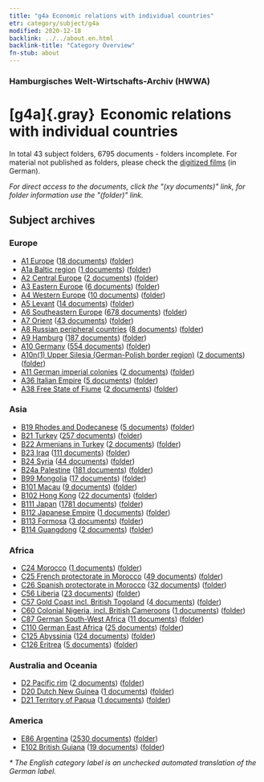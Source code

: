 ```yaml
---
title: "g4a Economic relations with individual countries"
etr: category/subject/g4a
modified: 2020-12-18
backlink: ../../about.en.html
backlink-title: "Category Overview"
fn-stub: about
---
```


### Hamburgisches Welt-Wirtschafts-Archiv (HWWA)
# [g4a]{.gray}&#8201; Economic relations with individual countries&#160; 





In total 43 subject folders, 6795 documents - folders incomplete.
For material not published as folders, please check the [digitized films](/film/h1_sh) (in German).

_For direct access to the documents, click the "(xy documents)" link, for folder information use the "(folder)" link._

## Subject archives



### Europe

- [A1 Europe](../../../geo/about.en.html#A1) (<a href="https://dfg-viewer.de/show/?tx_dlf[id]=https://pm20.zbw.eu/mets/sh/1408xx/140892/1445xx/144531/public.mets.en.xml" target="_blank">18 documents</a>) ([folder](http://purl.org/pressemappe20/folder/sh/140892,144531))
- [A1a Baltic region](../../../geo/about.en.html#A1a) (<a href="https://dfg-viewer.de/show/?tx_dlf[id]=https://pm20.zbw.eu/mets/sh/1408xx/140894/1445xx/144531/public.mets.en.xml" target="_blank">1 documents</a>) ([folder](http://purl.org/pressemappe20/folder/sh/140894,144531))
- [A2 Central Europe](../../../geo/about.en.html#A2) (<a href="https://dfg-viewer.de/show/?tx_dlf[id]=https://pm20.zbw.eu/mets/sh/1408xx/140895/1445xx/144531/public.mets.en.xml" target="_blank">2 documents</a>) ([folder](http://purl.org/pressemappe20/folder/sh/140895,144531))
- [A3 Eastern Europe](../../../geo/about.en.html#A3) (<a href="https://dfg-viewer.de/show/?tx_dlf[id]=https://pm20.zbw.eu/mets/sh/1408xx/140896/1445xx/144531/public.mets.en.xml" target="_blank">6 documents</a>) ([folder](http://purl.org/pressemappe20/folder/sh/140896,144531))
- [A4 Western Europe](../../../geo/about.en.html#A4) (<a href="https://dfg-viewer.de/show/?tx_dlf[id]=https://pm20.zbw.eu/mets/sh/1408xx/140897/1445xx/144531/public.mets.en.xml" target="_blank">10 documents</a>) ([folder](http://purl.org/pressemappe20/folder/sh/140897,144531))
- [A5 Levant](../../../geo/about.en.html#A5) (<a href="https://dfg-viewer.de/show/?tx_dlf[id]=https://pm20.zbw.eu/mets/sh/1408xx/140898/1445xx/144531/public.mets.en.xml" target="_blank">14 documents</a>) ([folder](http://purl.org/pressemappe20/folder/sh/140898,144531))
- [A6 Southeastern Europe](../../../geo/about.en.html#A6) (<a href="https://dfg-viewer.de/show/?tx_dlf[id]=https://pm20.zbw.eu/mets/sh/1409xx/140900/1445xx/144531/public.mets.en.xml" target="_blank">678 documents</a>) ([folder](http://purl.org/pressemappe20/folder/sh/140900,144531))
- [A7 Orient](../../../geo/about.en.html#A7) (<a href="https://dfg-viewer.de/show/?tx_dlf[id]=https://pm20.zbw.eu/mets/sh/1409xx/140902/1445xx/144531/public.mets.en.xml" target="_blank">43 documents</a>) ([folder](http://purl.org/pressemappe20/folder/sh/140902,144531))
- [A8 Russian peripheral countries](../../../geo/about.en.html#A8) (<a href="https://dfg-viewer.de/show/?tx_dlf[id]=https://pm20.zbw.eu/mets/sh/1409xx/140904/1445xx/144531/public.mets.en.xml" target="_blank">8 documents</a>) ([folder](http://purl.org/pressemappe20/folder/sh/140904,144531))
- [A9 Hamburg](../../../geo/about.en.html#A9) (<a href="https://dfg-viewer.de/show/?tx_dlf[id]=https://pm20.zbw.eu/mets/sh/1409xx/140905/1445xx/144531/public.mets.en.xml" target="_blank">187 documents</a>) ([folder](http://purl.org/pressemappe20/folder/sh/140905,144531))
- [A10 Germany](../../../geo/about.en.html#A10) (<a href="https://dfg-viewer.de/show/?tx_dlf[id]=https://pm20.zbw.eu/mets/sh/1261xx/126128/1445xx/144531/public.mets.en.xml" target="_blank">554 documents</a>) ([folder](http://purl.org/pressemappe20/folder/sh/126128,144531))
- [A10n(1) Upper Silesia (German-Polish border region)](../../../geo/about.en.html#A10n(1)) (<a href="https://dfg-viewer.de/show/?tx_dlf[id]=https://pm20.zbw.eu/mets/sh/1409xx/140948/1445xx/144531/public.mets.en.xml" target="_blank">2 documents</a>) ([folder](http://purl.org/pressemappe20/folder/sh/140948,144531))
- [A11 German imperial colonies](../../../geo/about.en.html#A11) (<a href="https://dfg-viewer.de/show/?tx_dlf[id]=https://pm20.zbw.eu/mets/sh/1409xx/140960/1445xx/144531/public.mets.en.xml" target="_blank">2 documents</a>) ([folder](http://purl.org/pressemappe20/folder/sh/140960,144531))
- [A36 Italian Empire](../../../geo/about.en.html#A36) (<a href="https://dfg-viewer.de/show/?tx_dlf[id]=https://pm20.zbw.eu/mets/sh/1410xx/141012/1445xx/144531/public.mets.en.xml" target="_blank">5 documents</a>) ([folder](http://purl.org/pressemappe20/folder/sh/141012,144531))
- [A38 Free State of Fiume](../../../geo/about.en.html#A38) (<a href="https://dfg-viewer.de/show/?tx_dlf[id]=https://pm20.zbw.eu/mets/sh/1410xx/141014/1445xx/144531/public.mets.en.xml" target="_blank">2 documents</a>) ([folder](http://purl.org/pressemappe20/folder/sh/141014,144531))

### Asia

- [B19 Rhodes and Dodecanese](../../../geo/about.en.html#B19) (<a href="https://dfg-viewer.de/show/?tx_dlf[id]=https://pm20.zbw.eu/mets/sh/1411xx/141106/1445xx/144531/public.mets.en.xml" target="_blank">5 documents</a>) ([folder](http://purl.org/pressemappe20/folder/sh/141106,144531))
- [B21 Turkey](../../../geo/about.en.html#B21) (<a href="https://dfg-viewer.de/show/?tx_dlf[id]=https://pm20.zbw.eu/mets/sh/1411xx/141111/1445xx/144531/public.mets.en.xml" target="_blank">257 documents</a>) ([folder](http://purl.org/pressemappe20/folder/sh/141111,144531))
- [B22 Armenians in Turkey](../../../geo/about.en.html#B22) (<a href="https://dfg-viewer.de/show/?tx_dlf[id]=https://pm20.zbw.eu/mets/sh/1411xx/141112/1445xx/144531/public.mets.en.xml" target="_blank">2 documents</a>) ([folder](http://purl.org/pressemappe20/folder/sh/141112,144531))
- [B23 Iraq](../../../geo/about.en.html#B23) (<a href="https://dfg-viewer.de/show/?tx_dlf[id]=https://pm20.zbw.eu/mets/sh/1411xx/141113/1445xx/144531/public.mets.en.xml" target="_blank">111 documents</a>) ([folder](http://purl.org/pressemappe20/folder/sh/141113,144531))
- [B24 Syria](../../../geo/about.en.html#B24) (<a href="https://dfg-viewer.de/show/?tx_dlf[id]=https://pm20.zbw.eu/mets/sh/1411xx/141114/1445xx/144531/public.mets.en.xml" target="_blank">44 documents</a>) ([folder](http://purl.org/pressemappe20/folder/sh/141114,144531))
- [B24a Palestine](../../../geo/about.en.html#B24a) (<a href="https://dfg-viewer.de/show/?tx_dlf[id]=https://pm20.zbw.eu/mets/sh/1411xx/141115/1445xx/144531/public.mets.en.xml" target="_blank">181 documents</a>) ([folder](http://purl.org/pressemappe20/folder/sh/141115,144531))
- [B99 Mongolia](../../../geo/about.en.html#B99) (<a href="https://dfg-viewer.de/show/?tx_dlf[id]=https://pm20.zbw.eu/mets/sh/1412xx/141261/1445xx/144531/public.mets.en.xml" target="_blank">17 documents</a>) ([folder](http://purl.org/pressemappe20/folder/sh/141261,144531))
- [B101 Macau](../../../geo/about.en.html#B101) (<a href="https://dfg-viewer.de/show/?tx_dlf[id]=https://pm20.zbw.eu/mets/sh/1412xx/141267/1445xx/144531/public.mets.en.xml" target="_blank">9 documents</a>) ([folder](http://purl.org/pressemappe20/folder/sh/141267,144531))
- [B102 Hong Kong](../../../geo/about.en.html#B102) (<a href="https://dfg-viewer.de/show/?tx_dlf[id]=https://pm20.zbw.eu/mets/sh/1412xx/141268/1445xx/144531/public.mets.en.xml" target="_blank">22 documents</a>) ([folder](http://purl.org/pressemappe20/folder/sh/141268,144531))
- [B111 Japan](../../../geo/about.en.html#B111) (<a href="https://dfg-viewer.de/show/?tx_dlf[id]=https://pm20.zbw.eu/mets/sh/1412xx/141272/1445xx/144531/public.mets.en.xml" target="_blank">1781 documents</a>) ([folder](http://purl.org/pressemappe20/folder/sh/141272,144531))
- [B112 Japanese Empire](../../../geo/about.en.html#B112) (<a href="https://dfg-viewer.de/show/?tx_dlf[id]=https://pm20.zbw.eu/mets/sh/1412xx/141273/1445xx/144531/public.mets.en.xml" target="_blank">1 documents</a>) ([folder](http://purl.org/pressemappe20/folder/sh/141273,144531))
- [B113 Formosa](../../../geo/about.en.html#B113) (<a href="https://dfg-viewer.de/show/?tx_dlf[id]=https://pm20.zbw.eu/mets/sh/1412xx/141274/1445xx/144531/public.mets.en.xml" target="_blank">3 documents</a>) ([folder](http://purl.org/pressemappe20/folder/sh/141274,144531))
- [B114 Guangdong](../../../geo/about.en.html#B114) (<a href="https://dfg-viewer.de/show/?tx_dlf[id]=https://pm20.zbw.eu/mets/sh/1412xx/141275/1445xx/144531/public.mets.en.xml" target="_blank">2 documents</a>) ([folder](http://purl.org/pressemappe20/folder/sh/141275,144531))

### Africa

- [C24 Morocco](../../../geo/about.en.html#C24) (<a href="https://dfg-viewer.de/show/?tx_dlf[id]=https://pm20.zbw.eu/mets/sh/1413xx/141356/1445xx/144531/public.mets.en.xml" target="_blank">1 documents</a>) ([folder](http://purl.org/pressemappe20/folder/sh/141356,144531))
- [C25 French protectorate in Morocco](../../../geo/about.en.html#C25) (<a href="https://dfg-viewer.de/show/?tx_dlf[id]=https://pm20.zbw.eu/mets/sh/1413xx/141358/1445xx/144531/public.mets.en.xml" target="_blank">49 documents</a>) ([folder](http://purl.org/pressemappe20/folder/sh/141358,144531))
- [C26 Spanish protectorate in Morocco](../../../geo/about.en.html#C26) (<a href="https://dfg-viewer.de/show/?tx_dlf[id]=https://pm20.zbw.eu/mets/sh/1413xx/141359/1445xx/144531/public.mets.en.xml" target="_blank">32 documents</a>) ([folder](http://purl.org/pressemappe20/folder/sh/141359,144531))
- [C56 Liberia](../../../geo/about.en.html#C56) (<a href="https://dfg-viewer.de/show/?tx_dlf[id]=https://pm20.zbw.eu/mets/sh/1414xx/141405/1445xx/144531/public.mets.en.xml" target="_blank">23 documents</a>) ([folder](http://purl.org/pressemappe20/folder/sh/141405,144531))
- [C57 Gold Coast incl. British Togoland](../../../geo/about.en.html#C57) (<a href="https://dfg-viewer.de/show/?tx_dlf[id]=https://pm20.zbw.eu/mets/sh/1414xx/141406/1445xx/144531/public.mets.en.xml" target="_blank">4 documents</a>) ([folder](http://purl.org/pressemappe20/folder/sh/141406,144531))
- [C60 Colonial Nigeria, incl. British Cameroons](../../../geo/about.en.html#C60) (<a href="https://dfg-viewer.de/show/?tx_dlf[id]=https://pm20.zbw.eu/mets/sh/1414xx/141409/1445xx/144531/public.mets.en.xml" target="_blank">1 documents</a>) ([folder](http://purl.org/pressemappe20/folder/sh/141409,144531))
- [C87 German South-West Africa](../../../geo/about.en.html#C87) (<a href="https://dfg-viewer.de/show/?tx_dlf[id]=https://pm20.zbw.eu/mets/sh/1414xx/141450/1445xx/144531/public.mets.en.xml" target="_blank">11 documents</a>) ([folder](http://purl.org/pressemappe20/folder/sh/141450,144531))
- [C110 German East Africa](../../../geo/about.en.html#C110) (<a href="https://dfg-viewer.de/show/?tx_dlf[id]=https://pm20.zbw.eu/mets/sh/1414xx/141471/1445xx/144531/public.mets.en.xml" target="_blank">25 documents</a>) ([folder](http://purl.org/pressemappe20/folder/sh/141471,144531))
- [C125 Abyssinia](../../../geo/about.en.html#C125) (<a href="https://dfg-viewer.de/show/?tx_dlf[id]=https://pm20.zbw.eu/mets/sh/1414xx/141482/1445xx/144531/public.mets.en.xml" target="_blank">124 documents</a>) ([folder](http://purl.org/pressemappe20/folder/sh/141482,144531))
- [C126 Eritrea](../../../geo/about.en.html#C126) (<a href="https://dfg-viewer.de/show/?tx_dlf[id]=https://pm20.zbw.eu/mets/sh/1414xx/141483/1445xx/144531/public.mets.en.xml" target="_blank">5 documents</a>) ([folder](http://purl.org/pressemappe20/folder/sh/141483,144531))

### Australia and Oceania

- [D2 Pacific rim](../../../geo/about.en.html#D2) (<a href="https://dfg-viewer.de/show/?tx_dlf[id]=https://pm20.zbw.eu/mets/sh/1415xx/141593/1445xx/144531/public.mets.en.xml" target="_blank">2 documents</a>) ([folder](http://purl.org/pressemappe20/folder/sh/141593,144531))
- [D20 Dutch New Guinea](../../../geo/about.en.html#D20) (<a href="https://dfg-viewer.de/show/?tx_dlf[id]=https://pm20.zbw.eu/mets/sh/1416xx/141619/1445xx/144531/public.mets.en.xml" target="_blank">1 documents</a>) ([folder](http://purl.org/pressemappe20/folder/sh/141619,144531))
- [D21 Territory of Papua](../../../geo/about.en.html#D21) (<a href="https://dfg-viewer.de/show/?tx_dlf[id]=https://pm20.zbw.eu/mets/sh/1416xx/141620/1445xx/144531/public.mets.en.xml" target="_blank">1 documents</a>) ([folder](http://purl.org/pressemappe20/folder/sh/141620,144531))

### America

- [E86 Argentina](../../../geo/about.en.html#E86) (<a href="https://dfg-viewer.de/show/?tx_dlf[id]=https://pm20.zbw.eu/mets/sh/1416xx/141692/1445xx/144531/public.mets.en.xml" target="_blank">2530 documents</a>) ([folder](http://purl.org/pressemappe20/folder/sh/141692,144531))
- [E102 British Guiana](../../../geo/about.en.html#E102) (<a href="https://dfg-viewer.de/show/?tx_dlf[id]=https://pm20.zbw.eu/mets/sh/1417xx/141700/1445xx/144531/public.mets.en.xml" target="_blank">19 documents</a>) ([folder](http://purl.org/pressemappe20/folder/sh/141700,144531))


_* The English category label is an unchecked automated translation of the German label._

